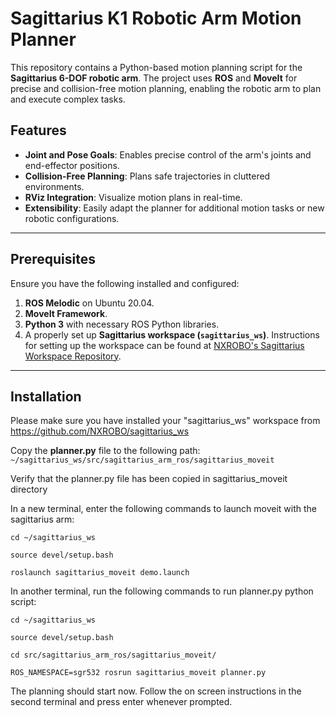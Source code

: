 # **Sagittarius K1 Robotic Arm Motion Planner**

This repository contains a Python-based motion planning script for the **Sagittarius 6-DOF robotic arm**. The project uses **ROS** and **MoveIt** for precise and collision-free motion planning, enabling the robotic arm to plan and execute complex tasks.

## **Features**
- **Joint and Pose Goals**: Enables precise control of the arm's joints and end-effector positions.
- **Collision-Free Planning**: Plans safe trajectories in cluttered environments.
- **RViz Integration**: Visualize motion plans in real-time.
- **Extensibility**: Easily adapt the planner for additional motion tasks or new robotic configurations.

---

## **Prerequisites**

Ensure you have the following installed and configured:
1. **ROS Melodic** on Ubuntu 20.04.
2. **MoveIt Framework**.
3. **Python 3** with necessary ROS Python libraries.
4. A properly set up **Sagittarius workspace (`sagittarius_ws`)**. Instructions for setting up the workspace can be found at [NXROBO's Sagittarius Workspace Repository](https://github.com/NXROBO/sagittarius_ws).

---

## **Installation**

Please make sure you have installed your "sagittarius_ws" workspace from https://github.com/NXROBO/sagittarius_ws

Copy the **planner.py** file to the following path: ```~/sagittarius_ws/src/sagittarius_arm_ros/sagittarius_moveit```

Verify that the planner.py file has been copied in sagittarius_moveit directory



In a new terminal, enter the following commands to launch moveit with the sagittarius arm: 

```
cd ~/sagittarius_ws

source devel/setup.bash

roslaunch sagittarius_moveit demo.launch
```


In another terminal, run the following commands to run planner.py python script:
```
cd ~/sagittarius_ws

source devel/setup.bash

cd src/sagittarius_arm_ros/sagittarius_moveit/

ROS_NAMESPACE=sgr532 rosrun sagittarius_moveit planner.py
```


The planning should start now. Follow the on screen instructions in the second terminal and press enter whenever prompted.
